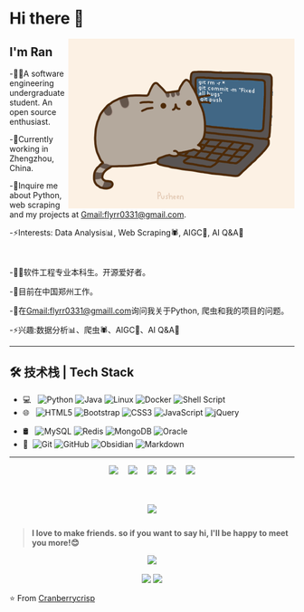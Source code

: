 #  Hi there 👋

<!-- 敲代码的图片 -->
<!-- <div align="center" ><img order-radius="100px" src="https://raw.githubusercontent.com/Cranberrycrisp/img/main/blog/pusheencode.gif"/></div> -->
<img align="right" alt="GIF" src="https://raw.githubusercontent.com/Cranberrycrisp/img/main/blog/pusheencode.gif" />


## I'm Ran


-👨‍💻A software engineering undergraduate student. An open source enthusiast.

-🌱Currently working in Zhengzhou, China.

-💬Inquire me about Python, web scraping and my projects at [Gmail:flyrr0331@gmail.com](flyrr0331@gmail.com).

-⚡Interests: Data Analysis📊, Web Scraping🕷️, AIGC🤖, AI Q&A💬

<br>


-👨‍💻软件工程专业本科生。开源爱好者。

-🌱目前在中国郑州工作。

-💬在[Gmail:flyrr0331@gmaill.com](flyrr0331@gmaill.com)询问我关于Python, 爬虫和我的项目的问题。


-⚡兴趣:数据分析📊、爬虫🕷️、AIGC🤖、AI Q&A💬

---



## 🛠 技术栈 | Tech Stack

- 💻 &#160; ![Python](https://img.shields.io/badge/-Python-333333?style=flat&logo=Python&logoColor=007396)
![Java](https://img.shields.io/badge/-Java-333333?style=flat&logo=Java)
![Linux](https://img.shields.io/badge/-Linux-333333?style=flat&logo=Linux&logoColor=FCC624)
![Docker](https://img.shields.io/badge/-Docker-FCC624?style=flat-square&logo=docker)
![Shell Script](https://img.shields.io/badge/shell_script-%4285F4.svg?style=style=flat-square&logo=gnu-bash&logoColor=white)
- 🌐 &#160; ![HTML5](https://img.shields.io/badge/-HTML5-333333?style=flat&logo=HTML5)
![Bootstrap](https://img.shields.io/badge/-Bootstrap-333333?style=flat&logo=bootstrap&logoColor=563D7C)
![CSS3](https://img.shields.io/badge/-CSS3-1572B6?style=flat-square&logo=css3)
![JavaScript](https://img.shields.io/badge/-JavaScript-oringe?style=flat-square&logo=javascript)
![jQuery](https://img.shields.io/badge/jquery-%230769AD.svg?style=style=flat-square&logo=jquery&logoColor=white)
<!-- ![TypeScript](https://img.shields.io/badge/typescript-%23007ACC.svg?style=flat-square&logo=typescript&logoColor=white) -->
<!-- ![Node.js](https://img.shields.io/badge/-Node.js-333333?style=flat&logo=node.js) -->
<!-- ![Vue.js](https://img.shields.io/badge/-VueJS-333333?style=flat&logo=Vue.js) -->
- 🛢 &#160; ![MySQL](https://img.shields.io/badge/-MySQL-333333?style=flat&logo=mysql)
![Redis](https://img.shields.io/badge/-Redis-333333?style=flat&logo=Redis)
![MongoDB](https://img.shields.io/badge/-MongoDB-333333?style=flat&logo=mongodb)
![Oracle](https://img.shields.io/badge/-Oracle-333333?style=flat&logo=Oracle)
- 🔧 &#160;![Git](https://img.shields.io/badge/-Git-333333?style=flat&logo=git)
![GitHub](https://img.shields.io/badge/-GitHub-333333?style=flat&logo=github)
![Obsidian](https://img.shields.io/badge/-Obsidian-333333?style=flat&logo=obsidian&logoColor=9966FF)
![Markdown](https://img.shields.io/badge/-Markdown-333333?style=flat&logo=markdown)

---


<!-- 个人资料徽标 -->
<div align="center">
  <a href="https://flyrr.xyz/"><img src="https://img.shields.io/badge/Blog-个人博客-blue"></a>&emsp;  
  <a href="https://blog.csdn.net/qq_38710789"><img src="https://img.shields.io/badge/CSDN-%E5%8D%9A%E5%AE%A2-c32136"></a>&emsp;
  <a href="https://space.bilibili.com/13592328"><img src="https://img.shields.io/badge/bilibili-B%E7%AB%99-ff69b4"></a>&emsp;
  <a href="https://www.zhihu.com/people/xi-gua-pi-pi-60"><img src="https://img.shields.io/badge/zhihu-%E7%9F%A5%E4%B9%8E-blue"></a>&emsp;
  <!-- 访客数统计徽标 -->
  <img src="https://vbr.wocr.tk/badge?page_id=Cranberrycrisp&color=00FFCC" />
</div>


<!-- 动态打字效果 -->
<h1 align="center">
  <a href="https://flyrr.xyz/">
    <!-- <img src="https://readme-typing-svg.herokuapp.com?color=%2336BCF7&lines=下次你路过 人间已无我;console.log(console.log('Hello,world!'))"> -->
    <img src="https://readme-typing-svg.herokuapp.com?font=Fira+Code&pause=1000&width=435&lines=%E4%B8%8B%E6%AC%A1%E4%BD%A0%E8%B7%AF%E8%BF%87+%E4%BA%BA%E9%97%B4%E5%B7%B2%E6%97%A0%E6%88%91;console.log('Hello%2Cworld!')" />
  </a>
</h1>


> **I love to make friends. so if you want to say hi, I'll be happy to meet you more!😊**


<div align="center">
  <a href="https://github.com/Cranberrycrisp"><img src="https://stats.justsong.cn/api/github?username=Cranberrycrisp&theme=dark"/></a>
  <!-- <a href="https://github.com/Cranberrycrisp"><img src="https://stats.justsong.cn/api/github?username=Cranberrycrisp&theme=dark&lang=zh-CN"/></a> -->

  <a href="https://space.bilibili.com/13592328"><img src="https://stats.justsong.cn/api/bilibili/?id=13592328&theme=dark"/></a>
  <a href="https://blog.csdn.net/qq_38710789"><img src="https://stats.justsong.cn/api/csdn?id=qq_38710789&theme=dark"/></a>
  <!-- <a href="https://leetcode.cn/u/ran-mm4/"><img src="https://stats.justsong.cn/api/leetcode/?username=然&theme=dark&lang=zh-CN"/></a> -->
  <!-- <a href="https://leetcode.cn/u/ran-mm4/"><img src="https://stats.justsong.cn/api/leetcode/?username=ran-mm4&theme=dark&lang=zh-CN"/></a> -->

</div>

⭐️ From [Cranberrycrisp](https://github.com/Cranberrycrisp)
